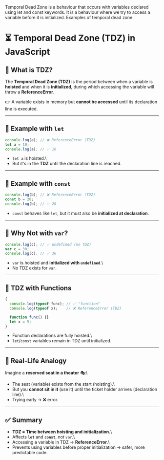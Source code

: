Temporal Dead Zone is a behaviour that occurs with variables declared using let and const keywords. It is a behaviour where we try to access a variable before it is initialized. Examples of temporal dead zone:

# ⏳ Temporal Dead Zone (TDZ) in JavaScript

## 🔹 What is TDZ?

The **Temporal Dead Zone (TDZ)** is the period between when a variable
is **hoisted** and when it is **initialized**, during which accessing
the variable will throw a **ReferenceError**.

👉 A variable exists in memory but **cannot be accessed** until its
declaration line is executed.

------------------------------------------------------------------------

## 🔹 Example with `let`

``` js
console.log(a); // ❌ ReferenceError (TDZ)
let a = 10;
console.log(a); // ✅ 10
```

-   `let a` is hoisted.\
-   But it's in the **TDZ** until the declaration line is reached.

------------------------------------------------------------------------

## 🔹 Example with `const`

``` js
console.log(b); // ❌ ReferenceError (TDZ)
const b = 20;
console.log(b); // ✅ 20
```

-   `const` behaves like `let`, but it must also be **initialized at
    declaration**.

------------------------------------------------------------------------

## 🔹 Why Not with `var`?

``` js
console.log(c); // ✅ undefined (no TDZ)
var c = 30;
console.log(c); // ✅ 30
```

-   `var` is hoisted and **initialized with `undefined`**.\
-   No TDZ exists for `var`.

------------------------------------------------------------------------

## 🔹 TDZ with Functions

``` js
{
  console.log(typeof func); // ✅ "function"
  console.log(typeof x);    // ❌ ReferenceError (TDZ)

  function func() {}
  let x = 5;
}
```

-   Function declarations are fully hoisted.\
-   `let`/`const` variables remain in TDZ until initialized.

------------------------------------------------------------------------

## 🔹 Real-Life Analogy

Imagine a **reserved seat in a theater** 🎭:\
- The seat (variable) exists from the start (hoisting).\
- But you **cannot sit in it** (use it) until the ticket holder arrives
(declaration line).\
- Trying early → ❌ error.

------------------------------------------------------------------------

## ✅ Summary

-   **TDZ = Time between hoisting and initialization.**\
-   Affects **`let`** and **`const`**, not `var`.\
-   Accessing a variable in TDZ → **ReferenceError**.\
-   Prevents using variables before proper initialization → safer, more
    predictable code.

